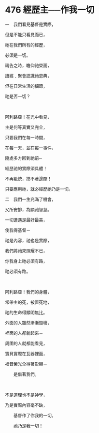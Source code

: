 # 476 經歷主──作我一切

一　我們看見基督是實際，

但是不能只看見而已，

祂在我們所有的經歷，

必須是一切。

禱告之時，瞻仰祂榮面，

讀經﹑聚會認識祂恩典，

但在日常生活的細節，

祂是否一切？

　　

阿利路亞！在光中看見，

主是何等真實又完全，

只要我們在每一時間，

在每一天，並在每一事件，

隨處多方回到祂前─

經歷祂的實際須具體！

不再籠統，摸不著邊際！

只要應用祂，就必經歷祂乃是一切。

二　我們一生充滿了機會，

父所安排，為顯祂智慧。

一切遭遇是最好最美，

使我得基督－

祂是內容，祂也是實際，

我們將祂來照耀不已，

你我身上祂必須有路，

祂必須有路。

　　

阿利路亞！我們的身體，

常帶主的死，被置死地，

祂的生命得顯明無比。

外面的人雖然漸漸毀壞，

裡面的人卻新起來－

周圍的人就都能看見，

寶貝實際在瓦器裡面，

福音榮光全得著彰顯－

　　是借著我們。

　　

不是道理也不是神學，

乃是實際內容毫不缺，

　　基督作了你我的一切。

　　祂乃是我一切！

